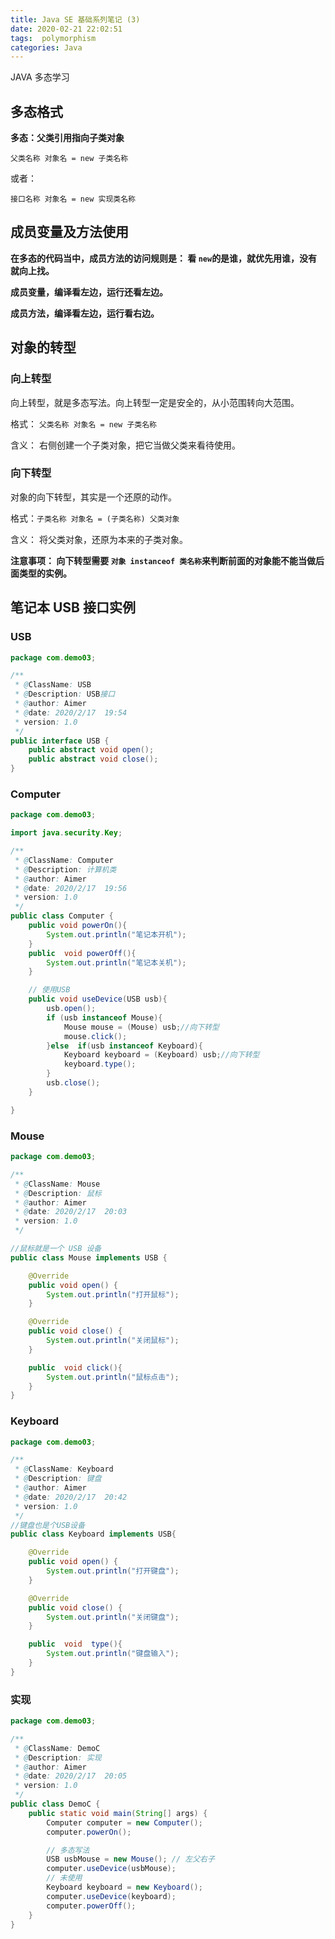 ```yaml
---
title: Java SE 基础系列笔记 (3)
date: 2020-02-21 22:02:51
tags:  polymorphism
categories: Java
---
```


JAVA 多态学习

<!-- more -->

## 多态格式

**多态：父类引用指向子类对象**

`父类名称 对象名 = new 子类名称 `

或者：

`接口名称 对象名 = new 实现类名称`



##  成员变量及方法使用

**在多态的代码当中，成员方法的访问规则是： 看 `new`的是谁，就优先用谁，没有就向上找。**

**成员变量，编译看左边，运行还看左边。**

**成员方法，编译看左边，运行看右边。**

## 对象的转型

### 向上转型

向上转型，就是多态写法。向上转型一定是安全的，从小范围转向大范围。

格式： `父类名称 对象名 = new 子类名称`

含义： 右侧创建一个子类对象，把它当做父类来看待使用。

### 向下转型

对象的向下转型，其实是一个还原的动作。

格式：`子类名称 对象名 = (子类名称) 父类对象`

含义： 将父类对象，还原为本来的子类对象。

**注意事项： 向下转型需要 `对象 instanceof 类名称`来判断前面的对象能不能当做后面类型的实例。**



## 笔记本 USB 接口实例

### USB

```java
package com.demo03;

/**
 * @ClassName: USB
 * @Description: USB接口
 * @author: Aimer
 * @date: 2020/2/17  19:54
 * version: 1.0
 */
public interface USB {
    public abstract void open();
    public abstract void close();
}

```

### Computer

```java
package com.demo03;

import java.security.Key;

/**
 * @ClassName: Computer
 * @Description: 计算机类
 * @author: Aimer
 * @date: 2020/2/17  19:56
 * version: 1.0
 */
public class Computer {
    public void powerOn(){
        System.out.println("笔记本开机");
    }
    public  void powerOff(){
        System.out.println("笔记本关机");
    }

    // 使用USB
    public void useDevice(USB usb){
        usb.open();
        if (usb instanceof Mouse){
            Mouse mouse = (Mouse) usb;//向下转型
            mouse.click();
        }else  if(usb instanceof Keyboard){
            Keyboard keyboard = (Keyboard) usb;//向下转型
            keyboard.type();
        }
        usb.close();
    }

}

```

### Mouse

```java
package com.demo03;

/**
 * @ClassName: Mouse
 * @Description: 鼠标
 * @author: Aimer
 * @date: 2020/2/17  20:03
 * version: 1.0
 */

//鼠标就是一个 USB 设备
public class Mouse implements USB {

    @Override
    public void open() {
        System.out.println("打开鼠标");
    }

    @Override
    public void close() {
        System.out.println("关闭鼠标");
    }

    public  void click(){
        System.out.println("鼠标点击");
    }
}

```

### Keyboard

```java
package com.demo03;

/**
 * @ClassName: Keyboard
 * @Description: 键盘
 * @author: Aimer
 * @date: 2020/2/17  20:42
 * version: 1.0
 */
//键盘也是个USB设备
public class Keyboard implements USB{

    @Override
    public void open() {
        System.out.println("打开键盘");
    }

    @Override
    public void close() {
        System.out.println("关闭键盘");
    }

    public  void  type(){
        System.out.println("键盘输入");
    }
}

```

### 实现

```java
package com.demo03;

/**
 * @ClassName: DemoC
 * @Description: 实现
 * @author: Aimer
 * @date: 2020/2/17  20:05
 * version: 1.0
 */
public class DemoC {
    public static void main(String[] args) {
        Computer computer = new Computer();
        computer.powerOn();

        // 多态写法
        USB usbMouse = new Mouse(); // 左父右子
        computer.useDevice(usbMouse);
        // 未使用
        Keyboard keyboard = new Keyboard();
        computer.useDevice(keyboard);
        computer.powerOff();
    }
}

```



